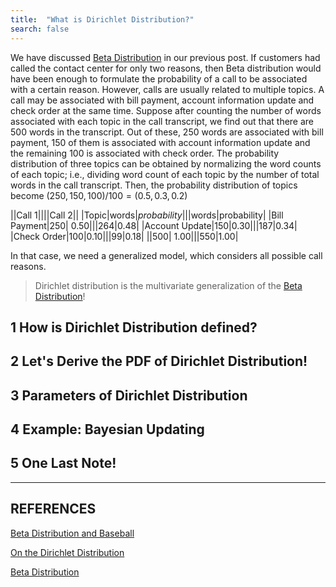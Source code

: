 ```yaml
---
title:  "What is Dirichlet Distribution?"
search: false
---
```


We have discussed [Beta Distribution](https://elifilkegokce.github.io/beta-distribution/)
in our previous post. If customers had called the contact center for only two
reasons, then Beta distribution would have been enough to formulate the
probability of a call to be associated with a certain reason. However, calls
are usually related to multiple topics. A call may be associated with
bill payment, account information update and check order at the same time. 
Suppose after counting the number of words associated with each topic 
in the call transcript, we find out that there are 500 words in the 
transcript. Out of these, 250 words are associated with bill payment, 150
of them is associated with account information update and the remaining 
100 is associated with check order. The probability distribution of three 
topics can be obtained by normalizing the word counts of each topic; 
i.e., dividing word count of each topic by the number of total words in the
call transcript. Then, the probability distribution of topics
become $(250, 150, 100)/100 = (0.5, 0.3, 0.2)$
 
||Call 1||||Call 2||
|Topic|words|$probability$|||words|probability|
|Bill Payment|250| 0.50|||264|0.48|
|Account Update|150|0.30|||187|0.34|
|Check Order|100|0.10|||99|0.18|
||500| 1.00|||550|1.00| 


In that case, we need a generalized
model, which considers all possible call reasons. 

> Dirichlet distribution is the multivariate generalization of the 
>[Beta Distribution](https://elifilkegokce.github.io/beta-distribution/)!
 
## 1 How is Dirichlet Distribution defined?
 

## 2 Let's Derive the PDF of Dirichlet Distribution!


## 3 Parameters of Dirichlet Distribution


## 4 Example: Bayesian Updating


## 5 One Last Note!



---
REFERENCES
---

[Beta Distribution and Baseball](http://varianceexplained.org/statistics/beta_distribution_and_baseball/)

[On the Dirichlet Distribution](https://mast.queensu.ca/~communications/Papers/msc-jiayu-lin.pdf)

[Beta Distribution](https://en.wikipedia.org/wiki/Beta_distribution)


